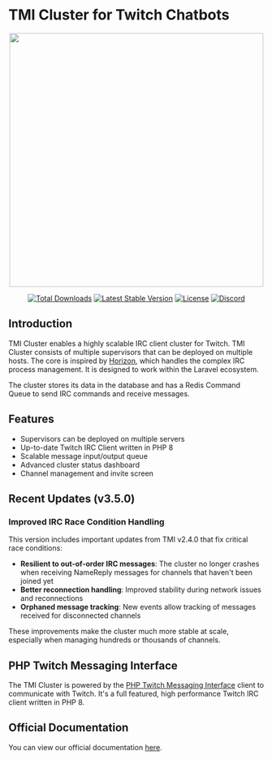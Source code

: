 # TMI Cluster for Twitch Chatbots

<p align="center">
  <img height="500" src="https://cdn.jsdelivr.net/gh/ghostzero/tmi-website@main/docs/images/tmi_cluster.png">
</p>

<p align="center">
  <a href="https://packagist.org/packages/ghostzero/tmi-cluster"><img src="https://img.shields.io/packagist/dt/ghostzero/tmi-cluster" alt="Total Downloads"></a>
  <a href="https://packagist.org/packages/ghostzero/tmi-cluster"><img src="https://img.shields.io/packagist/v/ghostzero/tmi-cluster" alt="Latest Stable Version"></a>
  <a href="https://packagist.org/packages/ghostzero/tmi-cluster"><img src="https://img.shields.io/packagist/l/ghostzero/tmi-cluster" alt="License"></a>
  <a href="https://ghostzero.dev/discord"><img src="https://discordapp.com/api/guilds/590942233126240261/embed.png?style=shield" alt="Discord"></a>
</p>

## Introduction

TMI Cluster enables a highly scalable IRC client cluster for Twitch. TMI Cluster consists of multiple supervisors that can be deployed on multiple hosts. The core is inspired by [Horizon](https://github.com/laravel/horizon), which handles the complex IRC process management. It is designed to work within the Laravel ecosystem.

The cluster stores its data in the database and has a Redis Command Queue to send IRC commands and receive messages.

## Features

- Supervisors can be deployed on multiple servers
- Up-to-date Twitch IRC Client written in PHP 8
- Scalable message input/output queue
- Advanced cluster status dashboard
- Channel management and invite screen

## Recent Updates (v3.5.0)

### Improved IRC Race Condition Handling

This version includes important updates from TMI v2.4.0 that fix critical race conditions:

- **Resilient to out-of-order IRC messages**: The cluster no longer crashes when receiving NameReply messages for channels that haven't been joined yet
- **Better reconnection handling**: Improved stability during network issues and reconnections
- **Orphaned message tracking**: New events allow tracking of messages received for disconnected channels

These improvements make the cluster much more stable at scale, especially when managing hundreds or thousands of channels.

## PHP Twitch Messaging Interface

The TMI Cluster is powered by the [PHP Twitch Messaging Interface](https://github.com/ghostzero/tmi) client to communicate with Twitch. It's a full featured, high performance Twitch IRC client written in PHP 8.

## Official Documentation

You can view our official documentation [here](https://tmiphp.com/docs/tmi-cluster.html).
